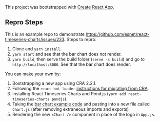This project was bootstrapped with [Create React App](https://github.com/facebook/create-react-app).

## Repro Steps

This is an example repo to demonstrate https://github.com/esnet/react-timeseries-charts/issues/233.
Steps to repro:

1. Clone and `yarn install`.
2. `yarn start` and see that the bar chart does not render.
3. `yarn build`, then serve the build folder (`serve -s build`) and go to `http://localhost:8080`. See that the bar chart does render.

You can make your own by:

1. Bootstrapping a new app using CRA 2.2.1.
2. Following the `react-hot-loader` [instructions for migrating from CRA](https://github.com/gaearon/react-hot-loader#migrating-from-create-react-app).
3. Installing React Timeseries Charts and Pond.js (`yarn add react-timeseries-charts pondjs`).
4. Taking the [bar chart example code](https://github.com/esnet/react-timeseries-charts/blob/master/src/website/packages/charts/examples/barchart/Index.js) and pasting into a new file called `Chart.js` (after removing extraneous imports and exports)
5. Rendering the new `<Chart />` component in place of the logo in `App.js`.
